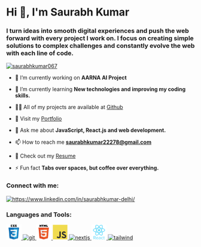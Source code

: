 <h1 align="start">Hi 👋, I'm Saurabh Kumar</h1>
<h3 align="start">I turn ideas into smooth digital experiences and push the web forward with every project I work on. I focus on creating simple solutions to complex challenges and constantly evolve the web with each line of code.</h3>

<p align="left"> <a href="https://github.com/ryo-ma/github-profile-trophy"><img src="https://github-profile-trophy.vercel.app/?username=saurabhkumar067" alt="saurabhkumar067" /></a> </p>

- 🔭 I’m currently working on **AARNA AI Project**

- 🌱 I’m currently learning **New technologies and improving my coding skills.**

- 👨‍💻 All of my projects are available at [Github](https://github.com/saurabhkumar067?tab=repositories)

- 💼 Visit my [Portfolio](https://saurabhkumar.vercel.app/)

- 💬 Ask me about **JavaScript, React.js and web development.**

- 📫 How to reach me **saurabhkumar22278@gmail.com**

- 📄 Check out my [Resume](https://github.com/saurabhkumar067/Resume/blob/main/Saurabh%20CV.pdf)

- ⚡ Fun fact **Tabs over spaces, but coffee over everything.**

<h3 align="left">Connect with me:</h3>
<p align="left">
<a href="https://www.linkedin.com/in/saurabhkumar-delhi/" target="blank"><img align="center" src="https://raw.githubusercontent.com/rahuldkjain/github-profile-readme-generator/master/src/images/icons/Social/linked-in-alt.svg" alt="https://www.linkedin.com/in/saurabhkumar-delhi/" height="30" width="40" /></a>
</p>

<h3 align="left">Languages and Tools:</h3>
<p align="left"> <a href="https://www.w3schools.com/css/" target="_blank" rel="noreferrer"> <img src="https://raw.githubusercontent.com/devicons/devicon/master/icons/css3/css3-original-wordmark.svg" alt="css3" width="40" height="40"/> </a> <a href="https://git-scm.com/" target="_blank" rel="noreferrer"> <img src="https://www.vectorlogo.zone/logos/git-scm/git-scm-icon.svg" alt="git" width="40" height="40"/> </a> <a href="https://www.w3.org/html/" target="_blank" rel="noreferrer"> <img src="https://raw.githubusercontent.com/devicons/devicon/master/icons/html5/html5-original-wordmark.svg" alt="html5" width="40" height="40"/> </a> <a href="https://developer.mozilla.org/en-US/docs/Web/JavaScript" target="_blank" rel="noreferrer"> <img src="https://raw.githubusercontent.com/devicons/devicon/master/icons/javascript/javascript-original.svg" alt="javascript" width="40" height="40"/> </a> <a href="https://nextjs.org/" target="_blank" rel="noreferrer"> <img src="https://cdn.worldvectorlogo.com/logos/nextjs-2.svg" alt="nextjs" width="40" height="40"/> </a> <a href="https://reactjs.org/" target="_blank" rel="noreferrer"> <img src="https://raw.githubusercontent.com/devicons/devicon/master/icons/react/react-original-wordmark.svg" alt="react" width="40" height="40"/> </a> <a href="https://tailwindcss.com/" target="_blank" rel="noreferrer"> <img src="https://www.vectorlogo.zone/logos/tailwindcss/tailwindcss-icon.svg" alt="tailwind" width="40" height="40"/> </a> </p>
